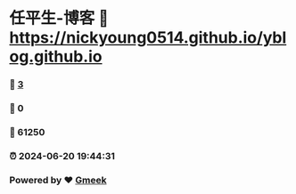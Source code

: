 # 任平生-博客 :link: https://nickyoung0514.github.io/yblog.github.io 
### :page_facing_up: [3](https://nickyoung0514.github.io/yblog.github.io/tag.html) 
### :speech_balloon: 0 
### :hibiscus: 61250 
### :alarm_clock: 2024-06-20 19:44:31 
### Powered by :heart: [Gmeek](https://github.com/Meekdai/Gmeek)
